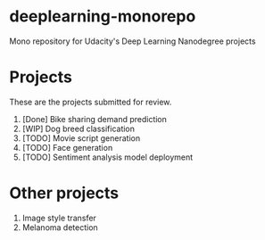 # deeplearning-monorepo
Mono repository for Udacity's Deep Learning Nanodegree projects

# Projects
These are the projects submitted for review.
1. [Done] Bike sharing demand prediction
2. [WIP] Dog breed classification
3. [TODO] Movie script generation
4. [TODO] Face generation
5. [TODO] Sentiment analysis model deployment

# Other projects
1. Image style transfer
2. Melanoma detection

